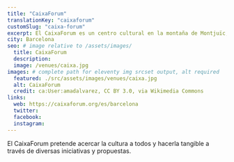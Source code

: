 ```yaml
---
title: "CaixaForum"
translationKey: "caixaforum"
customSlug: "caixa-forum"
excerpt: El CaixaForum es un centro cultural en la montaña de Montjuïc, ubicado en el antiguo edificio Casaramona. una fábrica de estilo modernista.
city: Barcelona
seo: # image relative to /assets/images/
  title: CaixaForum
  description:
  image: /venues/caixa.jpg
images: # complete path for eleventy img srcset output, alt required
  featured: ./src/assets/images/venues/caixa.jpg
  alt: CaixaForum
  credit: ca:User:amadalvarez, CC BY 3.0, via Wikimedia Commons
links:
  web: https://caixaforum.org/es/barcelona
  twitter:
  facebook:
  instagram:
---
```


El CaixaForum pretende acercar la cultura a todos y hacerla tangible a través de diversas iniciativas y propuestas.

